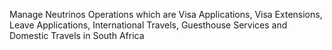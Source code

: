 Manage Neutrinos Operations which are Visa Applications, Visa Extensions, Leave Applications, International Travels, Guesthouse Services and Domestic Travels in South Africa
